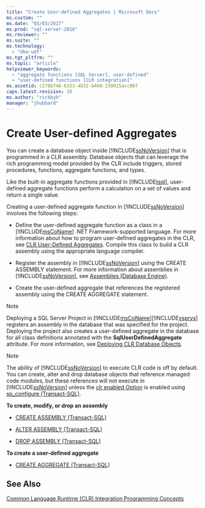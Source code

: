 ```yaml
---
title: "Create User-defined Aggregates | Microsoft Docs"
ms.custom: ""
ms.date: "03/03/2017"
ms.prod: "sql-server-2016"
ms.reviewer: ""
ms.suite: ""
ms.technology: 
  - "dbe-udf"
ms.tgt_pltfrm: ""
ms.topic: "article"
helpviewer_keywords: 
  - "aggregate functions [SQL Server], user-defined"
  - "user-defined functions [CLR integration]"
ms.assetid: c278b746-6323-4b32-b460-239915acc067
caps.latest.revision: 28
ms.author: "rickbyh"
manager: "jhubbard"
---
```

# Create User-defined Aggregates
  You can create a database object inside [!INCLUDE[ssNoVersion](../../advanced-analytics/r-services/includes/ssnoversion-md.md)] that is programmed in a CLR assembly. Database objects that can leverage the rich programming model provided by the CLR include triggers, stored procedures, functions, aggregate functions, and types.  
  
 Like the built-in aggregate functions provided in [!INCLUDE[tsql](../../advanced-analytics/r-services/includes/tsql-md.md)], user-defined aggregate functions perform a calculation on a set of values and return a single value.  
  
 Creating a user-defined aggregate function in [!INCLUDE[ssNoVersion](../../advanced-analytics/r-services/includes/ssnoversion-md.md)] involves the following steps:  
  
-   Define the user-defined aggregate function as a class in a [!INCLUDE[msCoName](../../advanced-analytics/r-services/tutorials/includes/msconame-md.md)] .NET Framework-supported language. For more information about how to program user-defined aggregates in the CLR, see [CLR User-Defined Aggregates](../../relational-databases/clr-integration-database-objects-user-defined-functions/clr-user-defined-aggregates.md). Compile this class to build a CLR assembly using the appropriate language compiler.  
  
-   Register the assembly in [!INCLUDE[ssNoVersion](../../advanced-analytics/r-services/includes/ssnoversion-md.md)] using the CREATE ASSEMBLY statement. For more information about assemblies in [!INCLUDE[ssNoVersion](../../advanced-analytics/r-services/includes/ssnoversion-md.md)], see [Assemblies &#40;Database Engine&#41;](../../relational-databases/clr-integration/assemblies-database-engine.md).  
  
-   Create the user-defined aggregate that references the registered assembly using the CREATE AGGREGATE statement.  
  
> [!NOTE]  
>  Deploying a SQL Server Project in [!INCLUDE[msCoName](../../advanced-analytics/r-services/tutorials/includes/msconame-md.md)][!INCLUDE[vsprvs](../../analysis-services/multidimensional-models/includes/vsprvs-md.md)] registers an assembly in the database that was specified for the project. Deploying the project also creates a user-defined aggregate in the database for all class definitions annotated with the **SqlUserDefinedAggregate** attribute. For more information, see [Deploying CLR Database Objects](../../relational-databases/clr-integration/deploying-clr-database-objects.md).  
  
> [!NOTE]  
>  The ability of [!INCLUDE[ssNoVersion](../../advanced-analytics/r-services/includes/ssnoversion-md.md)] to execute CLR code is off by default. You can create, alter and drop database objects that reference managed code modules, but these references will not execute in [!INCLUDE[ssNoVersion](../../advanced-analytics/r-services/includes/ssnoversion-md.md)] unless the [clr enabled Option](../../database-engine/configure/windows/clr-enabled-server-configuration-option.md) is enabled using [sp_configure (Transact-SQL)](../../relational-databases/reference/system-stored-procedures/sp-configure-transact-sql.md).  
  
 **To create, modify, or drop an assembly**  
  
-   [CREATE ASSEMBLY &#40;Transact-SQL&#41;](../../t-sql/statements/create-assembly-transact-sql.md)  
  
-   [ALTER ASSEMBLY &#40;Transact-SQL&#41;](../../t-sql/statements/alter-assembly-transact-sql.md)  
  
-   [DROP ASSEMBLY &#40;Transact-SQL&#41;](../../t-sql/statements/drop-assembly-transact-sql.md)  
  
 **To create a user-defined aggregate**  
  
-   [CREATE AGGREGATE &#40;Transact-SQL&#41;](../../t-sql/statements/create-aggregate-transact-sql.md)  
  
## See Also  
 [Common Language Runtime &#40;CLR&#41; Integration Programming Concepts](../../relational-databases/clr-integration/common-language-runtime-clr-integration-programming-concepts.md)  
  
  